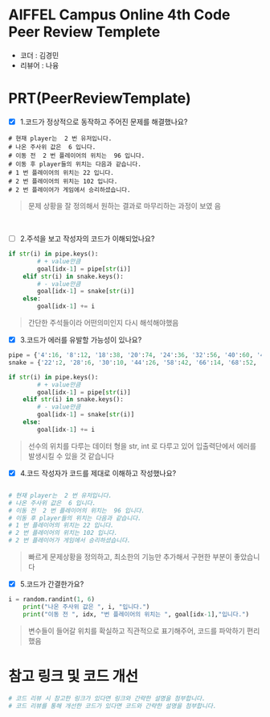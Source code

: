 # AIFFEL Campus Online 4th Code Peer Review Templete
- 코더 : 김경민
- 리뷰어 : 나융


# PRT(PeerReviewTemplate)
- [x] 1.코드가 정상적으로 동작하고 주어진 문제를 해결했나요?
```
# 현재 player는  2 번 유저입니다.
# 나온 주사위 값은  6 입니다.
# 이동 전  2 번 플레이어의 위치는  96 입니다.
# 이동 후 player들의 위치는 다음과 같습니다.
# 1 번 플레이어의 위치는 22 입니다.
# 2 번 플레이어의 위치는 102 입니다.
# 2 번 플레이어가 게임에서 승리하셨습니다.
```
> 문제 상황을 잘 정의해서 원하는 결과로 마무리하는 과정이 보였
음

</br>

- [ ] 2.주석을 보고 작성자의 코드가 이해되었나요?
```python
if str(i) in pipe.keys():
        # + value만큼
        goal[idx-1] = pipe[str(i)]
    elif str(i) in snake.keys():
        # - value만큼
        goal[idx-1] = snake[str(i)]
    else:
        goal[idx-1] += i
```
> 간단한 주석들이라 어떤의미인지 다시 해석해야했음


- [x] 3.코드가 에러를 유발할 가능성이 있나요?
```python
pipe = {'4':16, '8':12, '18':38, '20':74, '24':36, '32':56, '40':60, '48':54, '70':88, '76':86, '80':100, '90':92}
snake = {'22':2, '28':6, '30':10, '44':26, '58':42, '66':14, '68':52, '72':50, '84':62, '94':64, '96':82, '98':78}
```
```python
if str(i) in pipe.keys():
        # + value만큼
        goal[idx-1] = pipe[str(i)]
    elif str(i) in snake.keys():
        # - value만큼
        goal[idx-1] = snake[str(i)]
    else:
        goal[idx-1] += i
```
> 선수의 위치를 다루는 데이터 형을 str, int 로 다루고 있어 입출력단에서 에러를 발생시킬 수 있을 것 같습니다
 
- [x] 4.코드 작성자가 코드를 제대로 이해하고 작성했나요?
```python

# 현재 player는  2 번 유저입니다.
# 나온 주사위 값은  6 입니다.
# 이동 전  2 번 플레이어의 위치는  96 입니다.
# 이동 후 player들의 위치는 다음과 같습니다.
# 1 번 플레이어의 위치는 22 입니다.
# 2 번 플레이어의 위치는 102 입니다.
# 2 번 플레이어가 게임에서 승리하셨습니다.
```
> 빠르게 문제상황을 정의하고, 최소한의 기능만 추가해서 구현한 부분이 좋았습니다

- [x] 5.코드가 간결한가요?
```python
i = random.randint(1, 6)
    print("나온 주사위 값은 ", i, "입니다.")
    print("이동 전 ", idx, "번 플레이어의 위치는 ", goal[idx-1],"입니다.")
```
> 변수들이 들어갈 위치를 확실하고 직관적으로 표기해주어, 코드를 파악하기 편리했음


# 참고 링크 및 코드 개선
```python
# 코드 리뷰 시 참고한 링크가 있다면 링크와 간략한 설명을 첨부합니다.
# 코드 리뷰를 통해 개선한 코드가 있다면 코드와 간략한 설명을 첨부합니다.
```
